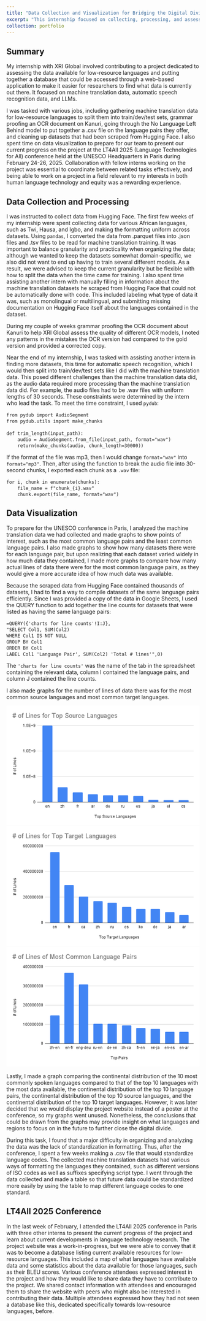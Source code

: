 ```yaml
---
title: "Data Collection and Visualization for Bridging the Digital Divide"
excerpt: "This internship focused on collecting, processing, and assessing data available for low-resource languages as well as providing a database summarizing statistics on this data.<br/><img src='/images/500x300.png'>"
collection: portfolio
---
```


## Summary
My internship with XRI Global involved contributing to a project dedicated to assessing the data available for low-resource languages and putting together a database that could be accessed through a web-based application to make it easier for researchers to find what data is currently out there. It focused on machine translation data, automatic speech recognition data, and LLMs.

I was tasked with various jobs, including gathering machine translation data for low-resource languages to split them into train/dev/test sets, grammar proofing an OCR document on Kanuri, going through the No Language Left Behind model to put together a .csv file on the language pairs they offer, and cleaning up datasets that had been scraped from Hugging Face. I also spent time on data visualization to prepare for our team to present our current progress on the project at the LT4All 2025 (Language Technologies for All) conference held at the UNESCO Headquarters in Paris during February 24-26, 2025. Collaboration with fellow interns working on the project was essential to coordinate between related tasks effectively, and being able to work on a project in a field relevant to my interests in both human language technology and equity was a rewarding experience.

## Data Collection and Processing
I was instructed to collect data from Hugging Face. The first few weeks of my internship were spent collecting data for various African languages, such as Twi, Hausa, and Igbo, and making the formatting uniform across datasets. Using `pandas`, I converted the data from .parquet files into .json files and .tsv files to be read for machine translation training. It was important to balance granularity and practicality when organizing the data; although we wanted to keep the datasets somewhat domain-specific, we also did not want to end up having to train several different models. As a result, we were advised to keep the current granularity but be flexible with how to split the data when the time came for training. I also spent time assisting another intern with manually filling in information about the machine translation datasets he scraped from Hugging Face that could not be automatically done with code. This included labeling what type of data it was, such as monolingual or multilingual, and submitting missing documentation on Hugging Face itself about the languages contained in the dataset.

During my couple of weeks grammar proofing the OCR document about Kanuri to help XRI Global assess the quality of different OCR models, I noted any patterns in the mistakes the OCR version had compared to the gold version and provided a corrected copy.

Near the end of my internship, I was tasked with assisting another intern in finding more datasets, this time for automatic speech recognition, which I would then split into train/dev/test sets like I did with the machine translation data. This posed different challenges than the machine translation data did, as the audio data required more processing than the machine translation data did. For example, the audio files had to be .wav files with uniform lengths of 30 seconds. These constraints were determined by the intern who lead the task. To meet the time constraint, I used `pydub`:

```
from pydub import AudioSegment
from pydub.utils import make_chunks

def trim_length(input_path):
    audio = AudioSegment.from_file(input_path, format="wav")
    return(make_chunks(audio, chunk_length=30000))
```

If the format of the file was mp3, then I would change `format="wav"` into `format="mp3"`. Then, after using the function to break the audio file into 30-second chunks, I exported each chunk as a `.wav` file:

```
for i, chunk in enumerate(chunks):
    file_name = f"chunk_{i}.wav"
    chunk.export(file_name, format="wav")
```

## Data Visualization
To prepare for the UNESCO conference in Paris, I analyzed the machine translation data we had collected and made graphs to show points of interest, such as the most common language pairs and the least common language pairs. I also made graphs to show how many datasets there were for each language pair, but upon realizing that each dataset varied widely in how much data they contained, I made more graphs to compare how many actual lines of data there were for the most common language pairs, as they would give a more accurate idea of how much data was available.

Because the scraped data from Hugging Face contained thousands of datasets, I had to find a way to compile datasets of the same language pairs efficiently. Since I was provided a copy of the data in Google Sheets, I used the QUERY function to add together the line counts for datasets that were listed as having the same language pairs:

```
=QUERY({'charts for line counts'!I:J},
"SELECT Col1, SUM(Col2)
WHERE Col1 IS NOT NULL
GROUP BY Col1
ORDER BY Col1
LABEL Col1 'Language Pair', SUM(Col2) 'Total # lines'",0)
```

The `'charts for line counts'` was the name of the tab in the spreadsheet containing the relevant data, column I contained the language pairs, and column J contained the line counts.

I also made graphs for the number of lines of data there was for the most common source languages and most common target languages.

![title](/images/source-lang.png)
![title](/images/target-lang.png)
![title](/images/lang-pairs.png)

Lastly, I made a graph comparing the continental distribution of the 10 most commonly spoken languages compared to that of the top 10 languages with the most data available, the continental distribution of the top 10 language pairs, the continental distribution of the top 10 source languages, and the continental distribution of the top 10 target languages. However, it was later decided that we would display the project website instead of a poster at the conference, so my graphs went unused. Nonetheless, the conclusions that could be drawn from the graphs may provide insight on what languages and regions to focus on in the future to further close the digital divide.

During this task, I found that a major difficulty in organizing and analyzing the data was the lack of standardization in formatting. Thus, after the conference, I spent a few weeks making a .csv file that would standardize language codes. The collected machine translation datasets had various ways of formatting the languages they contained, such as different versions of ISO codes as well as suffixes specifying script type. I went through the data collected and made a table so that future data could be standardized more easily by using the table to map different language codes to one standard.

## LT4All 2025 Conference
In the last week of February, I attended the LT4All 2025 conference in Paris with three other interns to present the current progress of the project and learn about current developments in language technology research. The project website was a work-in-progress, but we were able to convey that it was to become a database listing current available resources for low-resource languages. This included a map of what languages have available data and some statistics about the data available for those languages, such as their BLEU scores. Various conference attendees expressed interest in the project and how they would like to share data they have to contribute to the project. We shared contact information with attendees and encouraged them to share the website with peers who might also be interested in contributing their data. Multiple attendees expressed how they had not seen a database like this, dedicated specifically towards low-resource languages, before.
